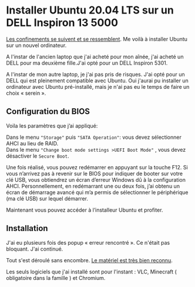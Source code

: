 # Installer Ubuntu 20.04 LTS sur un DELL Inspiron 13 5000

[Les confinements se suivent et se ressemblent](https://blog.touret.info/2020/03/23/installer-ubuntu-18-04-lts-sur-un-dell-inspiron-14-3493/). Me voilà à installer Ubuntu sur un nouvel ordinateur.

A l'instar de l'ancien laptop que j'ai acheté pour mon aînée, j'ai acheté un DELL pour ma deuxième fille.J'ai opté pour un DELL Inspiron 5301.


A l'instar de mon autre laptop, je j'ai pas pris de risques. J'ai opté pour un DELL qui est pleinement compatible avec Ubuntu. Oui j'aurai pu installer un ordinateur avec Ubuntu pré-installé, mais je n'ai pas eu le temps de faire un choix « serein ».


## Configuration du BIOS

Voila les paramètres que j’ai appliqué:

Dans le menu `"Storage"` puis `"SATA Operation"`: vous devez sélectionner AHCI au lieu de RAID.  
Dans le menu `"Change boot mode settings >UEFI Boot Mode"` , vous devez désactiver le `Secure Boot`.  
  
Une fois réalisé, vous pouvez redémarrer en appuyant sur la touche F12. Si vous n’arrivez pas à revenir sur le BIOS pour indiquer de booter sur votre clé USB, vous obtiendrez un écran d’erreur Windows dû à la configuration AHCI. Personnellement, en redémarrant une ou deux fois, j’ai obtenu un écran de démarrage avancé qui m’a permis de sélectionner le périphérique (ma clé USB) sur lequel démarrer.  
  
Maintenant vous pouvez accéder à l’installeur Ubuntu et profiter.

## Installation

J'ai eu plusieurs fois des popup « erreur rencontré ». Ce n'était pas bloquant. J'ai continué.

Tout s'est déroulé sans encombre. [Le matériel est très bien reconnu](https://certification.ubuntu.com/hardware/202007-28039).  
  
Les seuls logiciels que j'ai installé sont pour l'instant : VLC, Minecraft ( obligatoire dans la famille ) et Chromium.
